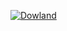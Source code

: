 
[![Dowland](https://icons.iconarchive.com/icons/pelfusion/flat-file-type/512/dll-icon.png)](https://github.com/Under4groos/KeyboardHook/blob/master/KeyboardHook/bin/Release/KeyboardHook.dll?raw=true)

